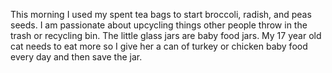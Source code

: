 This morning I used my spent tea bags to start broccoli, radish, and peas seeds. I am passionate about upcycling things other people throw in the trash or recycling bin. The little glass jars are baby food jars. My 17 year old cat needs to eat more so I give her a can of turkey or chicken baby food every day and then save the jar.
